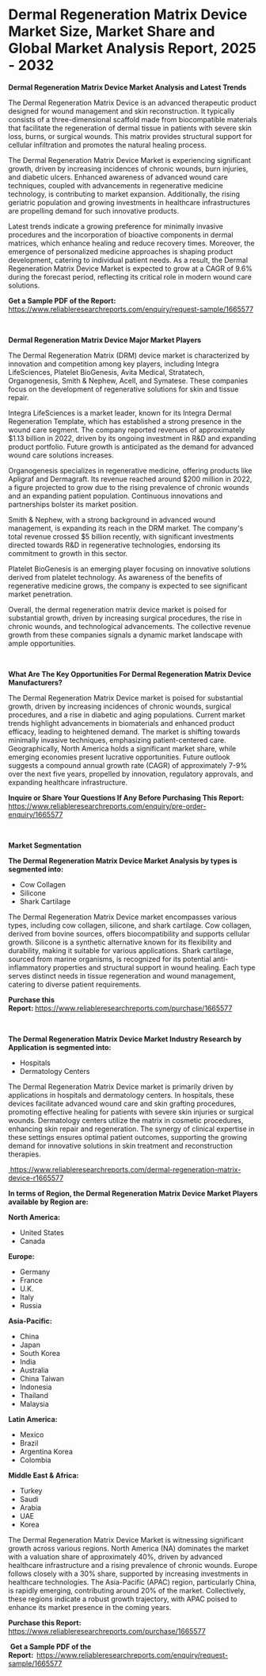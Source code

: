 <p><h1>Dermal Regeneration Matrix Device Market Size, Market Share and Global Market Analysis Report, 2025 - 2032</h1></p><p><strong>Dermal Regeneration Matrix Device Market Analysis and Latest Trends</strong></p>
<p><p>The Dermal Regeneration Matrix Device is an advanced therapeutic product designed for wound management and skin reconstruction. It typically consists of a three-dimensional scaffold made from biocompatible materials that facilitate the regeneration of dermal tissue in patients with severe skin loss, burns, or surgical wounds. This matrix provides structural support for cellular infiltration and promotes the natural healing process.</p><p>The Dermal Regeneration Matrix Device Market is experiencing significant growth, driven by increasing incidences of chronic wounds, burn injuries, and diabetic ulcers. Enhanced awareness of advanced wound care techniques, coupled with advancements in regenerative medicine technology, is contributing to market expansion. Additionally, the rising geriatric population and growing investments in healthcare infrastructures are propelling demand for such innovative products.</p><p>Latest trends indicate a growing preference for minimally invasive procedures and the incorporation of bioactive components in dermal matrices, which enhance healing and reduce recovery times. Moreover, the emergence of personalized medicine approaches is shaping product development, catering to individual patient needs. As a result, the Dermal Regeneration Matrix Device Market is expected to grow at a CAGR of 9.6% during the forecast period, reflecting its critical role in modern wound care solutions.</p></p>
<p><strong>Get a Sample PDF of the Report:&nbsp;</strong> <a href="https://www.reliableresearchreports.com/enquiry/request-sample/1665577?utm_campaign=3086&utm_medium=2&utm_source=Github&utm_content=ia&utm_term=14042025&utm_id=dermal-regeneration-matrix-device">https://www.reliableresearchreports.com/enquiry/request-sample/1665577</a></p>
<p>&nbsp;</p>
<p><strong>Dermal Regeneration Matrix Device Major Market Players</strong></p>
<p><p>The Dermal Regeneration Matrix (DRM) device market is characterized by innovation and competition among key players, including Integra LifeSciences, Platelet BioGenesis, Avita Medical, Stratatech, Organogenesis, Smith & Nephew, Acell, and Symatese. These companies focus on the development of regenerative solutions for skin and tissue repair.</p><p>Integra LifeSciences is a market leader, known for its Integra Dermal Regeneration Template, which has established a strong presence in the wound care segment. The company reported revenues of approximately $1.13 billion in 2022, driven by its ongoing investment in R&D and expanding product portfolio. Future growth is anticipated as the demand for advanced wound care solutions increases.</p><p>Organogenesis specializes in regenerative medicine, offering products like Apligraf and Dermagraft. Its revenue reached around $200 million in 2022, a figure projected to grow due to the rising prevalence of chronic wounds and an expanding patient population. Continuous innovations and partnerships bolster its market position.</p><p>Smith & Nephew, with a strong background in advanced wound management, is expanding its reach in the DRM market. The company's total revenue crossed $5 billion recently, with significant investments directed towards R&D in regenerative technologies, endorsing its commitment to growth in this sector.</p><p>Platelet BioGenesis is an emerging player focusing on innovative solutions derived from platelet technology. As awareness of the benefits of regenerative medicine grows, the company is expected to see significant market penetration.</p><p>Overall, the dermal regeneration matrix device market is poised for substantial growth, driven by increasing surgical procedures, the rise in chronic wounds, and technological advancements. The collective revenue growth from these companies signals a dynamic market landscape with ample opportunities.</p></p>
<p>&nbsp;</p>
<p><strong>What Are The Key Opportunities For Dermal Regeneration Matrix Device Manufacturers?</strong></p>
<p><p>The Dermal Regeneration Matrix Device market is poised for substantial growth, driven by increasing incidences of chronic wounds, surgical procedures, and a rise in diabetic and aging populations. Current market trends highlight advancements in biomaterials and enhanced product efficacy, leading to heightened demand. The market is shifting towards minimally invasive techniques, emphasizing patient-centered care. Geographically, North America holds a significant market share, while emerging economies present lucrative opportunities. Future outlook suggests a compound annual growth rate (CAGR) of approximately 7-9% over the next five years, propelled by innovation, regulatory approvals, and expanding healthcare infrastructure.</p></p>
<p><strong>Inquire or Share Your Questions If Any Before Purchasing This Report:</strong> <a href="https://www.reliableresearchreports.com/enquiry/pre-order-enquiry/1665577?utm_campaign=3086&utm_medium=2&utm_source=Github&utm_content=ia&utm_term=14042025&utm_id=dermal-regeneration-matrix-device">https://www.reliableresearchreports.com/enquiry/pre-order-enquiry/1665577</a></p>
<p>&nbsp;</p>
<p><strong>Market Segmentation</strong></p>
<p><strong>The Dermal Regeneration Matrix Device Market Analysis by types is segmented into:</strong></p>
<p><ul><li>Cow Collagen</li><li>Silicone</li><li>Shark Cartilage</li></ul></p>
<p><p>The Dermal Regeneration Matrix Device market encompasses various types, including cow collagen, silicone, and shark cartilage. Cow collagen, derived from bovine sources, offers biocompatibility and supports cellular growth. Silicone is a synthetic alternative known for its flexibility and durability, making it suitable for various applications. Shark cartilage, sourced from marine organisms, is recognized for its potential anti-inflammatory properties and structural support in wound healing. Each type serves distinct needs in tissue regeneration and wound management, catering to diverse patient requirements.</p></p>
<p><strong>Purchase this Report:&nbsp;</strong><a href="https://www.reliableresearchreports.com/purchase/1665577?utm_campaign=3086&utm_medium=2&utm_source=Github&utm_content=ia&utm_term=14042025&utm_id=dermal-regeneration-matrix-device">https://www.reliableresearchreports.com/purchase/1665577</a></p>
<p>&nbsp;</p>
<p><strong>The Dermal Regeneration Matrix Device Market Industry Research by Application is segmented into:</strong></p>
<p><ul><li>Hospitals</li><li>Dermatology Centers</li></ul></p>
<p><p>The Dermal Regeneration Matrix Device market is primarily driven by applications in hospitals and dermatology centers. In hospitals, these devices facilitate advanced wound care and skin grafting procedures, promoting effective healing for patients with severe skin injuries or surgical wounds. Dermatology centers utilize the matrix in cosmetic procedures, enhancing skin repair and regeneration. The synergy of clinical expertise in these settings ensures optimal patient outcomes, supporting the growing demand for innovative solutions in skin treatment and reconstruction therapies.</p></p>
<p><a href="https://www.reliableresearchreports.com/dermal-regeneration-matrix-device-r1665577?utm_campaign=3086&utm_medium=2&utm_source=Github&utm_content=ia&utm_term=14042025&utm_id=dermal-regeneration-matrix-device">&nbsp;https://www.reliableresearchreports.com/dermal-regeneration-matrix-device-r1665577</a></p>
<p><strong>In terms of Region, the Dermal Regeneration Matrix Device Market Players available by Region are:</strong></p>
<p>
    <p> <strong> North America: </strong>
        <ul>
            <li>United States</li>
            <li>Canada</li>
        </ul>
        </p> 
    <p> <strong> Europe: </strong>
        <ul>
            <li>Germany</li>
            <li>France</li>
            <li>U.K.</li>
            <li>Italy</li>
            <li>Russia</li>
        </ul>
        </p> 
    <p> <strong> Asia-Pacific: </strong>
        <ul>
            <li>China</li>
            <li>Japan</li>
            <li>South Korea</li>
            <li>India</li>
            <li>Australia</li>
            <li>China Taiwan</li>
            <li>Indonesia</li>
            <li>Thailand</li>
            <li>Malaysia</li>
        </ul>
        </p> 
    <p> <strong> Latin America: </strong>
        <ul>
            <li>Mexico</li>
            <li>Brazil</li>
            <li>Argentina Korea</li>
            <li>Colombia</li>
        </ul>
        </p> 
    <p> <strong> Middle East & Africa: </strong>
        <ul>
            <li>Turkey</li>
            <li>Saudi</li>
            <li>Arabia</li>
            <li>UAE</li>
            <li>Korea</li>
        </ul>
    </p>
    </p>
<p><p>The Dermal Regeneration Matrix Device Market is witnessing significant growth across various regions. North America (NA) dominates the market with a valuation share of approximately 40%, driven by advanced healthcare infrastructure and a rising prevalence of chronic wounds. Europe follows closely with a 30% share, supported by increasing investments in healthcare technologies. The Asia-Pacific (APAC) region, particularly China, is rapidly emerging, contributing around 20% of the market. Collectively, these regions indicate a robust growth trajectory, with APAC poised to enhance its market presence in the coming years.</p></p>
<p><strong>Purchase this Report: </strong><a href="https://www.reliableresearchreports.com/purchase/1665577?utm_campaign=3086&utm_medium=2&utm_source=Github&utm_content=ia&utm_term=14042025&utm_id=dermal-regeneration-matrix-device">https://www.reliableresearchreports.com/purchase/1665577</a></p>
<p>&nbsp;<strong>Get a Sample PDF of the Report:&nbsp;&nbsp;</strong><a href="https://www.reliableresearchreports.com/enquiry/request-sample/1665577?utm_campaign=3086&utm_medium=2&utm_source=Github&utm_content=ia&utm_term=14042025&utm_id=dermal-regeneration-matrix-device">https://www.reliableresearchreports.com/enquiry/request-sample/1665577</a></p>
<p><strong></strong></p>
<p><p></p><p></p><p></p></p>